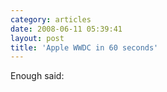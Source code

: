 ```yaml
---
category: articles
date: 2008-06-11 05:39:41
layout: post
title: 'Apple WWDC in 60 seconds'
---
```


<p>Enough said:</p>

<iframe title="Apple WWDC in 60 seconds" width="480" height="300" data-src="//www.youtube.com/embed/dGY28Qbj76A" frameborder="0" allowfullscreen></iframe>
